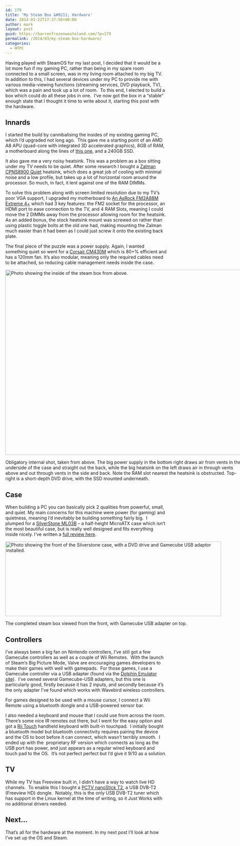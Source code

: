 ```yaml
---
id: 179
title: 'My Steam Box &#8211; Hardware'
date: 2014-03-22T17:37:56+00:00
author: mark
layout: post
guid: https://barrenfrozenwasteland.com/?p=179
permalink: /2014/03/my-steam-box-hardware/
categories:
  - HTPC
---
```

Having played with SteamOS for my last post, I decided that it would be a lot more fun if my gaming PC, rather than being in my spare room connected to a small screen, was in my living room attached to my big TV.  In addition to this, I had several devices under my PC to provide me with various media-viewing functions (streaming services, DVD playback, TV), which was a pain and took up a lot of room.  To this end, I elected to build a box which could do all these jobs in one.  I&#8217;ve now got the box in a &#8220;stable&#8221; enough state that I thought it time to write about it, starting this post with the hardware.

## Innards

I started the build by cannibalising the insides of my existing gaming PC, which I&#8217;d upgraded not long ago.  This gave me a starting point of an AMD A8 APU (quad-core with integrated 3D accelerated graphics), 8GB of RAM, a motherboard along the lines of [this one](http://www.amazon.co.uk/ASRock-FM2A55M-DGS-R2-0-Motherboard-Express/dp/B00E0V50T6/ref=sr_1_13?ie=UTF8&qid=1395352836&sr=8-13&keywords=ASRock+fm2), and a 240GB SSD.

It also gave me a very noisy heatsink. This was a problem as a box sitting under my TV needs to be quiet. After some research I bought a [Zalman CPNS8900 Quiet](http://www.zalman.com/na/contents/products/view.html?no=340) heatsink, which does a great job of cooling with minimal noise and a low profile, but takes up a lot of horizontal room around the processor. So much, in fact, it lent against one of the RAM DIMMs.

To solve this problem along with screen limited resolution due to my TV&#8217;s poor VGA support, I upgraded my motherboard to [An AsRock FM2A88M Extreme 4+](http://www.asrock.com/mb/AMD/FM2A88M%20Extreme4+/) which had 3 key features: the FM2 socket for the processor, an HDMI port to ease connection to the TV, and 4 RAM Slots, meaning I could move the 2 DIMMs away from the processor allowing room for the heatsink. As an added bonus, the stock heatsink mount was screwed on rather than using plastic toggle bolts at the old one had, making mounting the Zalman much easier than it had been as I could just screw it onto the existing back plate.

The final piece of the puzzle was a power supply. Again, I wanted something quiet so went for a [Corsair CM430M](http://www.amazon.co.uk/Corsair-Builder-Series-Modular-Certified/dp/B00ALYP208/ref=wl_it_dp_o_nS_nC?ie=UTF8&colid=1I6VG5W1WPBND&coliid=INVVZ7BQXULNR) which is 80+% efficient and has a 120mm fan. It&#8217;s also modular, meaning only the required cables need to be attached, so reducing cable management needs inside the case.

<div id="attachment_188" style="width: 745px" class="wp-caption aligncenter">
  <a href="{{ "/wp-content/uploads/2014/03/IMG_20140322_155057.jpg" | prepend: site.baseurl }}"><img class=" wp-image-188 " alt="Photo showing the inside of the steam box from above." src="{{ "/wp-content/uploads/2014/03/IMG_20140322_155057.jpg" | prepend: site.baseurl }}" width="735" height="578" /></a>
  
  <p class="wp-caption-text">
    Obligatory internal shot, taken from above. The big power supply in the bottom right draws air from vents in the underside of the case and straight out the back, while the big heatsink on the left draws air in through vents above and out through vents in the side and back. Note the RAM slot nearest the heatsink is obstructed. Top-right is a short-depth DVD drive, with the SSD mounted underneath.
  </p>
</div>

## Case

When building a PC you can basically pick 2 qualities from powerful, small, and quiet. My main concerns for this machine were power (for gaming) and quietness, meaning I&#8217;d inevitably be building something fairly big.  I plumped for a [SilverStone ML03B](http://www.silverstonetek.com/product.php?pid=283&area=en) &#8211; a half-height MicroATX case which isn&#8217;t the most beautiful case, but is really well designed and fits everything inside nicely. I&#8217;ve written a [full review here](http://www.amazon.co.uk/review/R3A5JL747MSRQI/ref=cm_cr_pr_perm?ie=UTF8&ASIN=B004HE2YZE&linkCode=&nodeID=&tag=).

<div id="attachment_187" style="width: 683px" class="wp-caption aligncenter">
  <a href="{{ "/wp-content/uploads/2014/03/IMG_20140322_154633.jpg" | prepend: site.baseurl }}"><img class="size-full wp-image-187" alt="Photo showing the front of the Silverstone case, with a DVD drive and Gamecube USB adaptor installed." src="{{ "/wp-content/uploads/2014/03/IMG_20140322_154633.jpg" | prepend: site.baseurl }}" width="673" height="233" /></a>
  
  <p class="wp-caption-text">
    The completed steam box viewed from the front, with Gamecube USB adapter on top.
  </p>
</div>

## Controllers

I&#8217;ve always been a big fan on Nintendo controllers, I&#8217;ve still got a few Gamecube controllers as well as a couple of Wii Remotes.  With the launch of Steam&#8217;s Big Picture Mode, Valve are encouraging games developers to make their games with well with gamepads.  For those games, I use a Gamecube controller via a USB adapter (found via the [Dolphin Emulator site](https://dolphin-emu.org/docs/guides/recommended-accessories-dolphin/#GameCube_Controller)).  I&#8217;ve owned several Gamecube-USB adapters, but this one is particularly good, firstly because it has 2 inputs, and secondly because it&#8217;s the only adapter I&#8217;ve found which works with Wavebird wireless controllers.

For games designed to be used with a mouse cursor, I connect a Wii Remote using a bluetooth dongle and a USB-powered sensor bar.

I also needed a keyboard and mouse that I could use from across the room.  There&#8217;s some nice IR remotes out there, but I went for the easy option and got a [Rii Touch](http://www.amazon.co.uk/gp/product/B004FSFYG8/ref=noref?ie=UTF8&psc=1&s=computers) handheld keyboard with built-in touchpad.  I initially bought a bluetooth model but bluetooth connectivity requires pairing the device and the OS to boot before it can connect, which wasn&#8217;t terribly smooth.  I ended up with the  proprietary RF version which connects as long as the USB port has power, and just appears as a regular wired keyboard and touch pad to the OS.  It&#8217;s not perfect perfect but I&#8217;d give it 9/10 as a solution.

## TV

While my TV has Freeview built in, I didn&#8217;t have a way to watch live HD channels.  To enable this I bought a [PCTV nanoStick T2](http://www.pctvsystems.com/Products/ProductsEuropeAsia/DVBTT2products/PCTVnanoStickT2/tabid/248/language/en-GB/Default.aspx), a USB DVB-T2 (Freeview HD) dongle.  Notably, this is the only USB DVB-T2 tuner which has support in the Linux kernel at the time of writing, so it Just Works with no additional drivers needed.

## Next&#8230;

That&#8217;s all for the hardware at the moment. In my next post I&#8217;ll look at how I&#8217;ve set up the OS and Steam.
